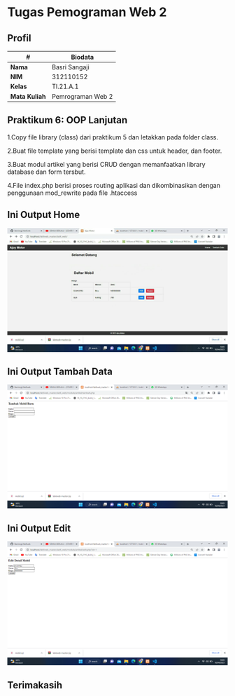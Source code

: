 # Tugas Pemograman Web 2
## Profil
| #               | Biodata           |
| --------------- | ----------------- |
| **Nama**        | Basri Sangaji     |
| **NIM**         | 312110152         |
| **Kelas**       | TI.21.A.1         |
| **Mata Kuliah** | Pemrograman Web 2 |

## Praktikum 6: OOP Lanjutan
1.Copy file library (class) dari praktikum 5 dan letakkan pada folder class.<p>
2.Buat file template yang berisi template dan css untuk header, dan footer.<p>
3.Buat modul artikel yang berisi CRUD dengan memanfaatkan library database dan form tersbut.<p>
4.File index.php berisi proses routing aplikasi dan dikombinasikan dengan penggunaan mod_rewrite pada file .htaccess<p>

## Ini Output Home
![Gambar 1](screenshoot/1.jpeg)
## Ini Output Tambah Data
![Gambar 2](screenshoot/2.png)
## Ini Output Edit
![Gambar 3](screenshoot/3.png)

## Terimakasih
